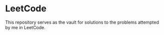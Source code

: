 # LeetCode

This repository serves as the vault for solutions to the problems attempted by me in LeetCode.
